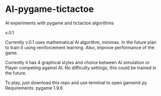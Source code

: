 # AI-pygame-tictactoe
AI experiments with pygame and tictactoe algorithms

v.0.1

Currently v.0.1 uses mathematical AI algorithm, minimax. 
In the future plan to train it using reinforcement learning.
Also, improve performance of the game.

Currently it has 4 graphical styles and choice between AI simulation or Player competing against AI. 
No difficulty settings, this could be trained in the future. 

To play, just download this repo and use terminal to open gameinit.py
Requirements: pygame 1.9.6 
